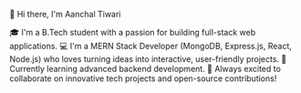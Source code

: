 👋 Hi there, I'm Aanchal Tiwari

🎓 I'm a B.Tech student with a passion for building full-stack web applications.
💻 I'm a MERN Stack Developer (MongoDB, Express.js, React, Node.js) who loves turning ideas into interactive, user-friendly projects.
🌱 Currently learning advanced backend development.
🔗 Always excited to collaborate on innovative tech projects and open-source contributions!

